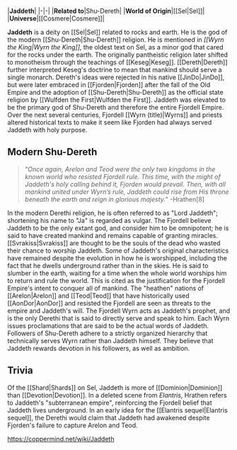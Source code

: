 |**Jaddeth**|
|-|-|
|**Related to**|Shu-Dereth|
|**World of Origin**|[[Sel\|Sel]]|
|**Universe**|[[Cosmere\|Cosmere]]|

**Jaddeth** is a deity on [[Sel\|Sel]] related to rocks and earth. He is the god of the modern [[Shu-Dereth\|Shu-Dereth]] religion.
He is mentioned in *[[Wyrn the King\|Wyrn the King]]*, the oldest text on Sel, as a minor god that cared for the rocks under the earth. The originally pantheistic religion later shifted to monotheism through the teachings of [[Keseg\|Keseg]]. [[Dereth\|Dereth]] further interpreted Keseg's doctrine to mean that mankind should serve a single monarch. Dereth's ideas were rejected in his native [[JinDo\|JinDo]], but were later embraced in [[Fjorden\|Fjorden]] after the fall of the Old Empire and the adoption of [[Shu-Dereth\|Shu-Dereth]] as the official state religion by [[Wulfden the First\|Wulfden the First]]. Jaddeth was elevated to be the primary god of Shu-Dereth and therefore the entire Fjordell Empire. Over the next several centuries, Fjordell [[Wyrn (title)\|Wyrns]] and priests altered historical texts to make it seem like Fjorden had always served Jaddeth with holy purpose.

## Modern Shu-Dereth
>“*Once again, Arelon and Teod were the only two kingdoms in the known world who resisted Fjordell rule. This time, with the might of Jaddeth's holy calling behind it, Fjorden would prevail. Then, with all mankind united under Wyrn’s rule, Jaddeth could rise from His throne beneath the earth and reign in glorious majesty.*”
\-Hrathen[8]

In the modern Derethi religion, he is often referred to as "Lord Jaddeth"; shortening his name to "Ja" is regarded as vulgar. The Fjordell believe Jaddeth to be the only extant god, and consider him to be omnipotent; he is said to have created mankind and remains capable of granting miracles. [[Svrakiss\|Svrakiss]] are thought to be the souls of the dead who wasted their chance to worship Jaddeth.
Some of Jaddeth's original characteristics have remained despite the evolution in how he is worshipped, including the fact that he dwells underground rather than in the skies. He is said to slumber in the earth, waiting for a time when the whole world worships him to return and rule the world. This is cited as the justification for the Fjordell Empire's intent to conquer all of mankind. The "heathen" nations of [[Arelon\|Arelon]] and [[Teod\|Teod]] that have historically used [[AonDor\|AonDor]] and resisted the Fjordell are seen as threats to the empire and Jaddeth's will.
The Fjordell Wyrn acts as Jaddeth's prophet, and is the only Derethi that is said to directly serve and speak to him. Each Wyrn issues proclamations that are said to be the actual words of Jaddeth. Followers of Shu-Dereth adhere to a strictly organized hierarchy that technically serves Wyrn rather than Jaddeth himself. They believe that Jaddeth rewards devotion in his followers, as well as ambition.

## Trivia
Of the [[Shard\|Shards]] on Sel, Jaddeth is more of [[Dominion\|Dominion]] than [[Devotion\|Devotion]].
In a deleted scene from *Elantris*, Hrathen refers to Jaddeth's "subterranean empire", reinforcing the Fjordell belief that Jaddeth lives underground.
In an early idea for the [[Elantris sequel\|Elantris sequel]], the Derethi would claim that Jaddeth had awakened despite Fjorden's failure to capture Arelon and Teod.


https://coppermind.net/wiki/Jaddeth